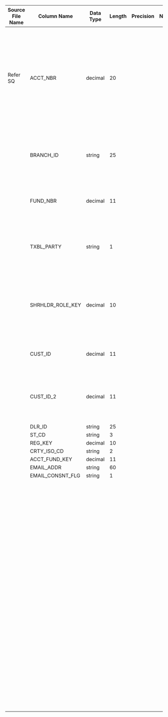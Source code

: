 |	Source File Name	|	Column Name	|	Data Type	|	Length	|	Precision	|	Nullable	|	PK	|	BK	|		|		|		|		|	Target Table Name	|	Column Name	|	Data Type	|	Length	|	Nullable	|	PK	|
|	---	|	---	|	---	|	---	|	---	|	---	|	---	|	---	|	---	|	---	|	---	|	---	|	---	|	---	|	---	|	---	|	---	|	---	|
|	Refer SQ	|	ACCT_NBR	|	decimal	|	20	|		|		|		|	Seq Number	|		|		|	Update if the reocrd already present	|	Table Name: HDM.SHDR_ACCT_FUND<br>Condition: ACCT_KEY = IN_ACCT_KEY AND FUND_KEY = IN_FUND_KEY AND SHRHLDR_KEY = IN_SHRHLDR_KEY AND REG_KEY = IN_REG_KEY AND DLR_KEY = IN_DLR_KEY AND DLR_BRANCH_KEY = IN_DLR_BRANCH_KEY AND PRIM_SHRHLDR_FLG = IN_PRIM_SHRHLDR_FLG	|	SHDR_ACCT_FUND	|	SHRHLDR_ACCT_KEY	|	"number(p,s)"	|	10	|		|	Y	|
|		|	BRANCH_ID	|	string	|	25	|		|		|		|		|	"IIF(ISNULL(BRANCH_KEY),-1,BRANCH_KEY)"	|	Table Name: HDM.DEALER_BRANCH<br>Condition: DLR_ID = IN_DLR_ID AND BRANCH_ID = IN_BRANCH_ID<br>Output Column : DLR_BRANCH_KEY	|		|		|	SHDR_ACCT_FUND	|	DLR_BRANCH_KEY	|	"number(p,s)"	|	10	|		|	Y	|
|		|	FUND_NBR	|	decimal	|	11	|		|		|		|		|	"IIF(ISNULL(in_FUND_KEY),-1,in_FUND_KEY)"	|	Table Name: HDM.FUND<br>Condition: DLR_ID = FUND_NBR = IN_FUND_NBR<br>Output Column : FUND_KEY	|		|		|	SHDR_ACCT_FUND	|	FUND_KEY	|	"number(p,s)"	|	10	|		|	Y	|
|		|	TXBL_PARTY	|	string	|	1	|		|		|		|		|	"IIF(ISNULL(in_ACCT_KEY),-1,in_ACCT_KEY)"	|	Table Name: HDM.ACCOUNT<br>Condition: ACCT_NBR = IN_ACCT_NBR AND FUND_NBR = IN_FUND_NBR<br>Output Column :ACCT_KEY	|		|		|	SHDR_ACCT_FUND	|	ACCT_KEY	|	"number(p,s)"	|	10	|		|	Y	|
|		|	SHRHLDR_ROLE_KEY	|	decimal	|	10	|		|		|		|		|	"IIF(ISNULL(in_SHRHLDR_KEY),-1,in_SHRHLDR_KEY)"	|	Table Name: HDM.SHAREHOLDER<br>Condition: ACCT_NBR =CUST_IDNFCN_NBR = IN_CUST_IDNFCN_NBR AND CUST_IDNFCN_NBR_2 = IN_CUST_IDNFCN_NBR_2<br>Output Column :SHRHLDR_KEY	|		|		|	SHDR_ACCT_FUND	|	SHRHLDR_KEY	|	"number(p,s)"	|	10	|		|	Y	|
|		|	CUST_ID	|	decimal	|	11	|		|		|		|		|	"IIF(ISNULL(in_DLR_KEY),-1,in_DLR_KEY)"	|	Table Name: HDM.DEALER<br>Condition: DLR_ID = IN_DLR_ID<br>Output Column :DLR_KEY	|		|		|	SHDR_ACCT_FUND	|	DLR_KEY	|	"number(p,s)"	|	10	|		|	Y	|
|		|	CUST_ID_2	|	decimal	|	11	|		|		|		|		|	"IIF(ISNULL(REG_KEY),300,REG_KEY)"	|	Table Name: HDM.REGION<br>Condition: ST_CD = IN_ST_CD AND MKTG_REG_ID = IN_MKTG_REG_ID AND CRTY_CD = IN_CRTY_CD<br>Output Column :REG_KEY	|		|		|	SHDR_ACCT_FUND	|	REG_KEY	|	"number(p,s)"	|	10	|		|	Y	|
|		|	DLR_ID	|	string	|	25	|		|		|		|		|	"IIF(TXBL_PARTY='Y','Y','N')"	|		|		|		|	SHDR_ACCT_FUND	|	PRIM_SHRHLDR_FLG	|	varchar2	|	1	|		|		|
|		|	ST_CD	|	string	|	3	|		|		|		|		|	SYSDATE	|		|		|		|	SHDR_ACCT_FUND	|	ROW_STRT_DTTM	|	date	|	19	|		|		|
|		|	REG_KEY	|	decimal	|	10	|		|		|		|		|		|		|		|		|	SHDR_ACCT_FUND	|	ROW_STOP_DTTM	|	date	|	19	|		|		|
|		|	CRTY_ISO_CD	|	string	|	2	|		|		|		|		|	$$etlcyckey	|		|		|		|	SHDR_ACCT_FUND	|	ETL_LOAD_CYC_KEY	|	"number(p,s)"	|	10	|		|		|
|		|	ACCT_FUND_KEY	|	decimal	|	11	|		|		|		|		|		|		|		|		|	SHDR_ACCT_FUND	|	SRC_SYS_ID	|	number	|	15	|		|		|
|		|	EMAIL_ADDR	|	string	|	60	|		|		|		|		|	'Y'	|		|		|		|	SHDR_ACCT_FUND	|	CURR_ROW_FLG	|	varchar2	|	1	|		|		|
|		|	EMAIL_CONSNT_FLG	|	string	|	1	|		|		|		|	EMAIL_ADDR	|		|		|		|		|	SHDR_ACCT_FUND	|	EMAIL_ADDR	|	varchar2	|	255	|		|		|
|		|		|		|		|		|		|		|	EMAIL_CONSNT_FLG	|		|		|		|		|	SHDR_ACCT_FUND	|	EMAIL_CNSNT_FLG	|	varchar2	|	1	|		|		|
|		|		|		|		|		|		|		|		|		|		|		|		|		|		|		|		|		|		|
|		|		|		|		|		|		|		|	Seq Number	|		|		|		|		|		|	ERR_KEY	|	"number(p,s)"	|	10	|		|		|
|		|		|		|		|		|		|		|		|	$$etlcyckey	|		|		|		|		|	ETL_LOAD_CYC_KEY	|	"number(p,s)"	|	10	|		|		|
|		|		|		|		|		|		|		|		|	"IIF(<br>      (NOT ISNULL(v_DLR_KEY_ERR_MG)<br>                                                         OR<br>       NOT ISNULL(v_BRANCH_KEY_ERR_MG)<br>                                                         OR<br>       NOT ISNULL(v_SHRHLDR_KEY_ERR_MG)<br>                                                         OR<br>       NOT ISNULL(v_ACCT_KEY_ERR_MG)<br>                                                          OR<br>       NOT ISNULL(v_FUND_KEY_ERR_MG)),<br>(v_DLR_KEY_ERR_MG&vert;&vert;' '&vert;&vert;v_BRANCH_KEY_ERR_MG&vert;&vert;' '&vert;&vert;v_SHRHLDR_KEY_ERR_MG&vert;&vert;' '&vert;&vert;<br>v_ACCT_KEY_ERR_MG&vert;&vert;' '&vert;&vert;v_FUND_KEY_ERR_MG),NULL)"	|		|		|		|		|	ERR_MSG	|	varchar2	|	4000	|		|		|
|		|		|		|		|		|		|		|		|	SYSDATE	|		|		|		|		|	RUN_DT_TS	|	date	|	19	|		|		|
|		|		|		|		|		|		|		|		|		|		|		|		|		|		|		|		|		|		|
|		|		|		|		|		|		|		|		|		|		|		|		|		|		|		|		|		|		|
|		|		|		|		|		|		|		|		|		|		|		|		|		|		|		|		|		|		|
|		|		|		|		|		|		|		|		|		|		|		|		|		|		|		|		|		|		|
|		|		|		|		|		|		|		|		|		|		|		|		|		|		|		|		|		|		|
|		|		|		|		|		|		|		|		|		|		|		|		|		|		|		|		|		|		|
|		|		|		|		|		|		|		|		|		|		|		|		|		|		|		|		|		|		|
|		|		|		|		|		|		|		|		|		|		|		|		|		|		|		|		|		|		|
|		|		|		|		|		|		|		|		|		|		|		|		|		|		|		|		|		|		|
|		|		|		|		|		|		|		|		|		|		|		|		|		|		|		|		|		|		|
|		|		|		|		|		|		|		|		|		|		|		|		|		|		|		|		|		|		|
|		|		|		|		|		|		|		|		|		|		|		|		|		|		|		|		|		|		|
|		|		|		|		|		|		|		|		|		|		|		|		|		|		|		|		|		|		|
|		|		|		|		|		|		|		|		|		|		|		|		|		|		|		|		|		|		|
|		|		|		|		|		|		|		|		|		|		|		|		|		|		|		|		|		|		|
|		|		|		|		|		|		|		|		|		|		|		|		|		|		|		|		|		|		|
|		|		|		|		|		|		|		|		|		|		|		|		|		|		|		|		|		|		|
|		|		|		|		|		|		|		|		|		|		|		|		|		|		|		|		|		|		|
|		|		|		|		|		|		|		|		|		|		|		|		|		|		|		|		|		|		|
|		|		|		|		|		|		|		|		|		|		|		|		|		|		|		|		|		|		|
|		|		|		|		|		|		|		|		|		|		|		|		|		|		|		|		|		|		|
|		|		|		|		|		|		|		|		|		|		|		|		|		|		|		|		|		|		|
|		|		|		|		|		|		|		|		|		|		|		|		|		|		|		|		|		|		|
|		|		|		|		|		|		|		|		|		|		|		|		|		|		|		|		|		|		|
|		|		|		|		|		|		|		|		|		|		|		|		|		|		|		|		|		|		|
|		|		|		|		|		|		|		|		|		|		|		|		|		|		|		|		|		|		|
|		|		|		|		|		|		|		|		|		|		|		|		|		|		|		|		|		|		|
|		|		|		|		|		|		|		|		|		|		|		|		|		|		|		|		|		|		|
|		|		|		|		|		|		|		|		|		|		|		|		|		|		|		|		|		|		|
|		|		|		|		|		|		|		|		|		|		|		|		|		|		|		|		|		|		|
|		|		|		|		|		|		|		|		|		|		|		|		|		|		|		|		|		|		|
|		|		|		|		|		|		|		|		|		|		|		|		|		|		|		|		|		|		|
|		|		|		|		|		|		|		|		|		|		|		|		|		|		|		|		|		|		|
|		|		|		|		|		|		|		|		|		|		|		|		|		|		|		|		|		|		|
|		|		|		|		|		|		|		|		|		|		|		|		|		|		|		|		|		|		|
|		|		|		|		|		|		|		|		|		|		|		|		|		|		|		|		|		|		|
|		|		|		|		|		|		|		|		|		|		|		|		|		|		|		|		|		|		|
|		|		|		|		|		|		|		|		|		|		|		|		|		|		|		|		|		|		|
|		|		|		|		|		|		|		|		|		|		|		|		|		|		|		|		|		|		|
|		|		|		|		|		|		|		|		|		|		|		|		|		|		|		|		|		|		|
|		|		|		|		|		|		|		|		|		|		|		|		|		|		|		|		|		|		|
|		|		|		|		|		|		|		|		|		|		|		|		|		|		|		|		|		|		|
|		|		|		|		|		|		|		|		|		|		|		|		|		|		|		|		|		|		|
|		|		|		|		|		|		|		|		|		|		|		|		|		|		|		|		|		|		|
|		|		|		|		|		|		|		|		|		|		|		|		|		|		|		|		|		|		|
|		|		|		|		|		|		|		|		|		|		|		|		|		|		|		|		|		|		|
|		|		|		|		|		|		|		|		|		|		|		|		|		|		|		|		|		|		|
|		|		|		|		|		|		|		|		|		|		|		|		|		|		|		|		|		|		|
|		|		|		|		|		|		|		|		|		|		|		|		|		|		|		|		|		|		|
|		|		|		|		|		|		|		|		|		|		|		|		|		|		|		|		|		|		|
|		|		|		|		|		|		|		|		|		|		|		|		|		|		|		|		|		|		|
|		|		|		|		|		|		|		|		|		|		|		|		|		|		|		|		|		|		|
|		|		|		|		|		|		|		|		|		|		|		|		|		|		|		|		|		|		|
|		|		|		|		|		|		|		|		|		|		|		|		|		|		|		|		|		|		|
|		|		|		|		|		|		|		|		|		|		|		|		|		|		|		|		|		|		|
|		|		|		|		|		|		|		|		|		|		|		|		|		|		|		|		|		|		|
|		|		|		|		|		|		|		|		|		|		|		|		|		|		|		|		|		|		|
